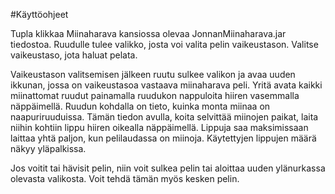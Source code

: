 #Käyttöohjeet

Tupla klikkaa Miinaharava kansiossa olevaa JonnanMiinaharava.jar tiedostoa. Ruudulle tulee valikko, josta voi valita pelin vaikeustason.
Valitse vaikeustaso, jota haluat pelata. 

Vaikeustason valitsemisen jälkeen ruutu sulkee valikon ja avaa uuden ikkunan, jossa on vaikeustasoa vastaava miinaharava peli. Yritä
avata kaikki miinattomat ruudut painamalla ruudukon nappuloita hiiren vasemmalla näppäimellä. Ruudun kohdalla on tieto, kuinka monta miinaa on naapuriruuduissa. Tämän
tiedon avulla, koita selvittää miinojen paikat, laita niihin kohtiin lippu hiiren oikealla näppäimellä. Lippuja saa maksimissaan laittaa
yhtä paljon, kun pelilaudassa on miinoja. Käytettyjen lippujen määrä näkyy yläpalkissa.

Jos voitit tai hävisit pelin, niin voit sulkea pelin tai aloittaa uuden ylänurkassa olevasta valikosta. Voit tehdä tämän myös kesken pelin.

